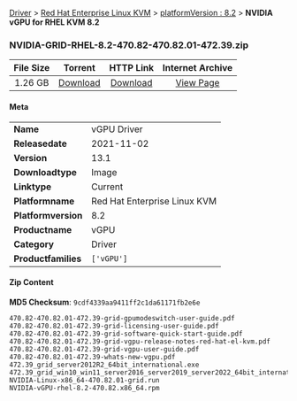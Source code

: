 
[Driver](/README.md)  >  [Red Hat Enterprise Linux KVM](/index/Driver/Red_Hat_Enterprise_Linux_KVM.md)  >  [platformVersion : 8.2](/index/Driver/Red_Hat_Enterprise_Linux_KVM/8.2.md)  >  **NVIDIA vGPU for RHEL KVM 8.2**


### NVIDIA-GRID-RHEL-8.2-470.82-470.82.01-472.39.zip

| **File Size** | **Torrent**  | **HTTP Link** | **Internet Archive** |
|:-------------:|:------------:|:-------------:|:--------------------:|
| 1.26 GB |  [Download](https://archive.org/download/nvgpu_NVIDIA-GRID-RHEL-8.2-470.82-470.82.01-472.39.zip/nvgpu_NVIDIA-GRID-RHEL-8.2-470.82-470.82.01-472.39.zip_archive.torrent)       | [Download](https://archive.org/compress/nvgpu_NVIDIA-GRID-RHEL-8.2-470.82-470.82.01-472.39.zip) | [View Page](https://archive.org/details/nvgpu_NVIDIA-GRID-RHEL-8.2-470.82-470.82.01-472.39.zip)       |

#### Meta

<table>
<tr><td><strong>Name</strong></td><td>vGPU Driver</td></tr>
<tr><td><strong>Releasedate</strong></td><td>2021-11-02</td></tr>
<tr><td><strong>Version</strong></td><td>13.1</td></tr>
<tr><td><strong>Downloadtype</strong></td><td>Image</td></tr>
<tr><td><strong>Linktype</strong></td><td>Current</td></tr>
<tr><td><strong>Platformname</strong></td><td>Red Hat Enterprise Linux KVM</td></tr>
<tr><td><strong>Platformversion</strong></td><td>8.2</td></tr>
<tr><td><strong>Productname</strong></td><td>vGPU</td></tr>
<tr><td><strong>Category</strong></td><td>Driver</td></tr>
<tr><td><strong>Productfamilies</strong></td><td><code>['vGPU']</code></td></tr>
</table>

#### Zip Content

**MD5 Checksum**: `9cdf4339aa9411ff2c1da61171fb2e6e`

```text
470.82-470.82.01-472.39-grid-gpumodeswitch-user-guide.pdf
470.82-470.82.01-472.39-grid-licensing-user-guide.pdf
470.82-470.82.01-472.39-grid-software-quick-start-guide.pdf
470.82-470.82.01-472.39-grid-vgpu-release-notes-red-hat-el-kvm.pdf
470.82-470.82.01-472.39-grid-vgpu-user-guide.pdf
470.82-470.82.01-472.39-whats-new-vgpu.pdf
472.39_grid_server2012R2_64bit_international.exe
472.39_grid_win10_win11_server2016_server2019_server2022_64bit_international.exe
NVIDIA-Linux-x86_64-470.82.01-grid.run
NVIDIA-vGPU-rhel-8.2-470.82.x86_64.rpm
```